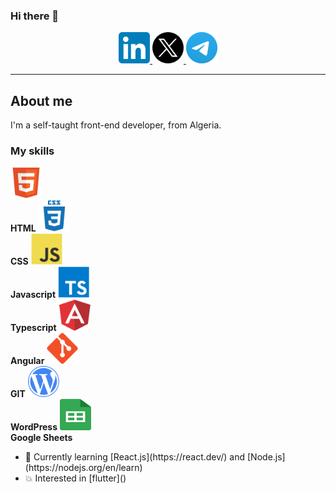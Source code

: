 ### Hi there 👋

<div id="header" align="center">
  <a href="https://www.linkedin.com/in/redouane-bekkouche/" target="_blank">
    <img src="./assets/LinkedIn_icon.svg" width="50" height="50">
  </a>
  <a href="https://twitter.com/red1dev" target="_blank">
    <img src="./assets/X-icon.svg" width="50" height="50">
  </a>
  <a href="https://t.me/red1dev" target="_blank">
    <img src="./assets/telegram.svg" width="50" height="50">
  </a>
</div>

---

## About me

I'm a self-taught front-end developer, from Algeria.

### My skills

<div>
  <span>
    <img 
      src="./assets/html5-original.svg" 
      alt="HTML icon" width="50" height="50"/><br />
    <b>HTML</b>
  </span>
  <span>
    <img 
      src="./assets/css3-plain-wordmark.svg" 
      alt="CSS icon" width="50" height="50"/><br />
    <b>CSS</b>
  </span>
  <span>
    <img 
      src="./assets/javascript-original.svg" 
      alt="Javascript icon" width="50" height="50"/><br />
    <b>Javascript</b>
  </span>
  <span>
    <img 
      src="./assets/typescript.svg" 
      alt="Typescript icon" width="50" height="50"/><br />
    <b>Typescript</b>
  </span>
  <span>
    <img 
      src="./assets/angular.svg" 
      alt="Angular icon" width="50" height="50"/><br />
    <b>Angular</b>
  </span>
  <span>
    <img 
      src="./assets/git-plain.svg" 
      alt="GIT icon" width="50" height="50"/><br />
    <b>GIT</b>
  </span>
  <span>
    <img 
      src="./assets/wordpress.svg" 
      alt="WordPress icon" width="50" height="50"/><br />
    <b>WordPress</b>
  </span>
  <span>
    <img 
      src="./assets/google-sheets-logo-icon.svg" 
      alt="Google Sheets icon" width="50" height="50"/><br />
    <b>Google Sheets</b>
  </span>
</div>

<ul>
  <li>🌱 Currently learning [React.js](https://react.dev/) and [Node.js](https://nodejs.org/en/learn)
  <li>💥 Interested in [flutter]()
</ul>



<!--
**red1code/red1code** is a ✨ _special_ ✨ repository because its `README.md` (this file) appears on your GitHub profile.

Here are some ideas to get you started:

- 🔭 I’m currently working on ...
- 🌱 I’m currently learning ...
- 👯 I’m looking to collaborate on ...
- 🤔 I’m looking for help with ...
- 💬 Ask me about ...
- 📫 How to reach me: ...
- 😄 Pronouns: ...
- ⚡ Fun fact: ...
-->
